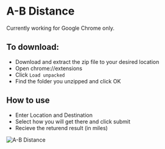 # A-B Distance
Currently working for Google Chrome only.

## To download:
* Download and extract the zip file to your desired location
* Open <a> chrome://extensions </a>
* Click `Load unpacked` 
* Find the folder you unzipped and click OK



## How to use
* Enter Location and Destination
* Select how you will get there and click submit
* Recieve the returend result (in miles)

![A-B Distance](https://github.com/ShahSheel/QuickFinder/blob/master/images/image.png)

